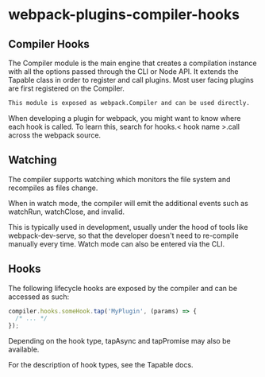 # webpack-plugins-compiler-hooks

## Compiler Hooks

The Compiler module is the main engine that creates a compilation instance with all the options passed through the CLI or Node API. It extends the Tapable class in order to register and call plugins. Most user facing plugins are first registered on the Compiler.

``` md
This module is exposed as webpack.Compiler and can be used directly.
```

When developing a plugin for webpack, you might want to know where each hook is called. To learn this, search for hooks.< hook name >.call across the webpack source.

##  Watching

The compiler supports watching which monitors the file system and recompiles as files change.

When in watch mode, the compiler will emit the additional events such as watchRun, watchClose, and invalid.

This is typically used in development, usually under the hood of tools like webpack-dev-serve, so that the developer doesn't need to re-compile manually every time. Watch mode can also be entered via the CLI.

## Hooks

The following lifecycle hooks are exposed by the compiler and can be accessed as such:

``` js
compiler.hooks.someHook.tap('MyPlugin', (params) => {
  /* ... */
});
```

Depending on the hook type, tapAsync and tapPromise may also be available.

For the description of hook types, see the Tapable docs.

